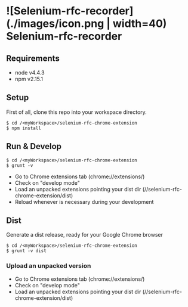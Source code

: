 # ![Selenium-rfc-recorder](./images/icon.png  | width=40) Selenium-rfc-recorder

## Requirements
 - node v4.4.3
 - npm v2.15.1

## Setup
First of all, clone this repo into your workspace directory. 

    $ cd /<myWorkspace>/selenium-rfc-chrome-extension
	$ npm install

## Run & Develop

	$ cd /<myWorkspace>/selenium-rfc-chrome-extension
	$ grunt -v

 - Go to Chrome extensions tab (chrome://extensions/)
 - Check on "develop mode"
 - Load an unpacked extensions pointing your dist dir (/<myWorkspace>/selenium-rfc-chrome-extension/dist)
 - Reload whenever is necessary during your development

## Dist

Generate a dist release, ready for your Google Chrome browser

 	$ cd /<myWorkspace>/selenium-rfc-chrome-extension
	$ grunt -v dist

### Upload an unpacked version

 - Go to Chrome extensions tab (chrome://extensions/)
 - Check on "develop mode"
 - Load an unpacked extensions pointing your dist dir (/<myWorkspace>/selenium-rfc-chrome-extension/dist)